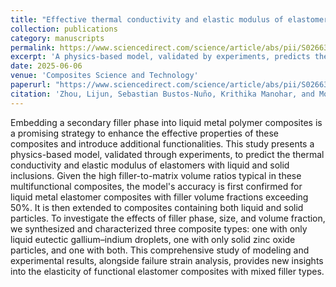 ```yaml
---
title: "Effective thermal conductivity and elastic modulus of elastomer composites with liquid metal and solid inclusions"
collection: publications
category: manuscripts
permalink: https://www.sciencedirect.com/science/article/abs/pii/S026635382500226X
excerpt: 'A physics-based model, validated by experiments, predicts thermal conductivity and elastic modulus of liquid metal composites with both liquid and solid fillers.'
date: 2025-06-06
venue: 'Composites Science and Technology'
paperurl: "https://www.sciencedirect.com/science/article/abs/pii/S026635382500226X"
citation: 'Zhou, Lijun, Sebastian Bustos-Nuño, Krithika Manohar, and Mohammad H. Malakooti. "Effective Thermal Conductivity and Elastic Modulus of Elastomer Composites with Liquid Metal and Solid Inclusions." Composites Science and Technology (2025): 111258.'
---
```


Embedding a secondary filler phase into liquid metal polymer composites is a promising strategy to enhance the effective properties of these composites and introduce additional functionalities. This study presents a physics-based model, validated through experiments, to predict the thermal conductivity and elastic modulus of elastomers with liquid and solid inclusions. Given the high filler-to-matrix volume ratios typical in these multifunctional composites, the model's accuracy is first confirmed for liquid metal elastomer composites with filler volume fractions exceeding 50%. It is then extended to composites containing both liquid and solid particles. To investigate the effects of filler phase, size, and volume fraction, we synthesized and characterized three composite types: one with only liquid eutectic gallium–indium droplets, one with only solid zinc oxide particles, and one with both. This comprehensive study of modeling and experimental results, alongside failure strain analysis, provides new insights into the elasticity of functional elastomer composites with mixed filler types.
